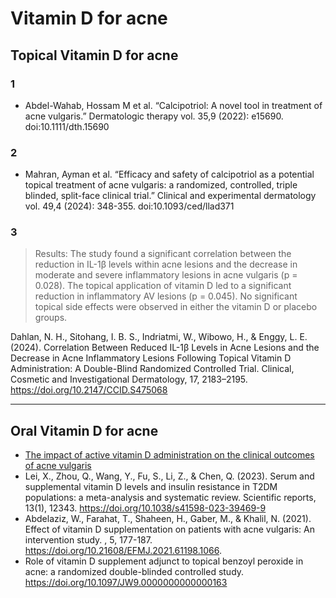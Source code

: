 # Vitamin D for acne

## Topical Vitamin D for acne

### 1
- Abdel-Wahab, Hossam M et al. “Calcipotriol: A novel tool in treatment of acne vulgaris.” Dermatologic therapy vol. 35,9 (2022): e15690. doi:10.1111/dth.15690

### 2
- Mahran, Ayman et al. “Efficacy and safety of calcipotriol as a potential topical treatment of acne vulgaris: a randomized, controlled, triple blinded, split-face clinical trial.” Clinical and experimental dermatology vol. 49,4 (2024): 348-355. doi:10.1093/ced/llad371

### 3
> Results: The study found a significant correlation between the reduction in IL-1β levels within acne lesions and the decrease in moderate and severe inflammatory lesions in acne vulgaris (p = 0.028). The topical application of vitamin D led to a significant reduction in inflammatory AV lesions (p = 0.045). No significant topical side effects were observed in either the vitamin D or placebo groups.

Dahlan, N. H., Sitohang, I. B. S., Indriatmi, W., Wibowo, H., & Enggy, L. E. (2024). Correlation Between Reduced IL-1β Levels in Acne Lesions and the Decrease in Acne Inflammatory Lesions Following Topical Vitamin D Administration: A Double-Blind Randomized Controlled Trial. Clinical, Cosmetic and Investigational Dermatology, 17, 2183–2195. https://doi.org/10.2147/CCID.S475068

---

## Oral Vitamin D for acne

- [The impact of active vitamin D administration on the clinical outcomes of acne vulgaris](https://pubmed.ncbi.nlm.nih.gov/31868550/)
- Lei, X., Zhou, Q., Wang, Y., Fu, S., Li, Z., & Chen, Q. (2023). Serum and supplemental vitamin D levels and insulin resistance in T2DM populations: a meta-analysis and systematic review. Scientific reports, 13(1), 12343. https://doi.org/10.1038/s41598-023-39469-9
- Abdelaziz, W., Farahat, T., Shaheen, H., Gaber, M., & Khalil, N. (2021). Effect of vitamin D supplementation on patients with acne vulgaris: An intervention study. , 5, 177-187. https://doi.org/10.21608/EFMJ.2021.61198.1066.
- Role of vitamin D supplement adjunct to topical benzoyl peroxide in acne: a randomized double-blinded controlled study. https://doi.org/10.1097/JW9.0000000000000163
